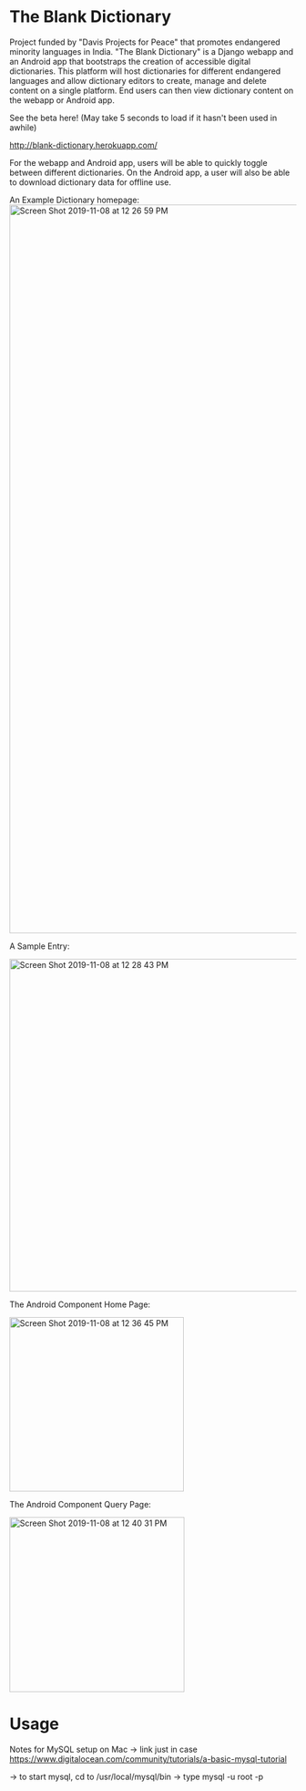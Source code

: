 # The Blank Dictionary

Project funded by "Davis Projects for Peace" that promotes endangered minority languages in India. "The Blank Dictionary" is a Django webapp and an Android app that bootstraps the creation of accessible digital dictionaries. This platform will host dictionaries for different endangered languages and allow dictionary editors to create, manage and delete content on a single platform. End users can then view dictionary content on the webapp or Android app.

See the beta here! (May take 5 seconds to load if it hasn't been used in awhile)

http://blank-dictionary.herokuapp.com/

For the webapp and Android app, users will be able to quickly toggle between different dictionaries. On the Android app, a user will also be able to download dictionary data for offline use. 

An Example Dictionary homepage:
<img width="1279" alt="Screen Shot 2019-11-08 at 12 26 59 PM" src="https://user-images.githubusercontent.com/21160570/68508377-19e88080-0223-11ea-9b69-b92ccf878ce8.png">

A Sample Entry:

<img width="584" alt="Screen Shot 2019-11-08 at 12 28 43 PM" src="https://user-images.githubusercontent.com/21160570/68508455-51efc380-0223-11ea-8b37-08aa47e52ed0.png">

The Android Component Home Page:

<img width="306" alt="Screen Shot 2019-11-08 at 12 36 45 PM" src="https://user-images.githubusercontent.com/21160570/68508916-8dd75880-0224-11ea-8331-5f2b0a952cee.png">

The Android Component Query Page:

<img width="307" alt="Screen Shot 2019-11-08 at 12 40 31 PM" src="https://user-images.githubusercontent.com/21160570/68509085-fcb4b180-0224-11ea-92d2-bbe1a13dea0d.png">

# Usage
Notes for MySQL setup on Mac
-> link just in case https://www.digitalocean.com/community/tutorials/a-basic-mysql-tutorial

-> to start mysql, cd to /usr/local/mysql/bin
-> type mysql -u root -p
